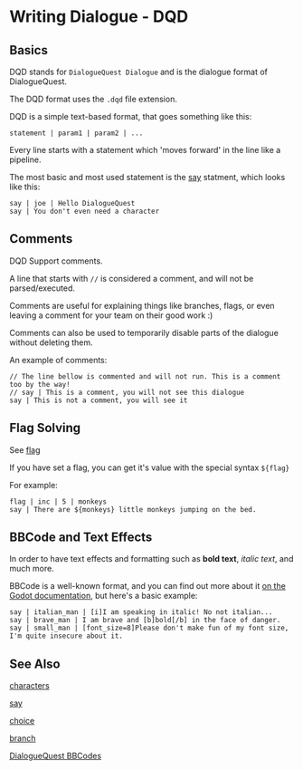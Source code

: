 # Writing Dialogue - DQD

## Basics

DQD stands for `DialogueQuest Dialogue` and is the dialogue format of DialogueQuest.

The DQD format uses the `.dqd` file extension.

DQD is a simple text-based format, that goes something like this:

```
statement | param1 | param2 | ...
```

Every line starts with a statement which 'moves forward' in the line like a pipeline.

The most basic and most used statement is the [say](#the-say-statement) statment, which looks like this:

```
say | joe | Hello DialogueQuest
say | You don't even need a character
```

## Comments

DQD Support comments.

A line that starts with `//` is considered a comment, and will not be parsed/executed.

Comments are useful for explaining things like branches, flags, or even leaving a comment for your team on their good work :)

Comments can also be used to temporarily disable parts of the dialogue without deleting them.

An example of comments:

```
// The line bellow is commented and will not run. This is a comment too by the way! 
// say | This is a comment, you will not see this dialogue
say | This is not a comment, you will see it
```


## Flag Solving

See [flag](#the-flag-statement)

If you have set a flag, you can get it's value with the special syntax `${flag}`

For example:

```
flag | inc | 5 | monkeys
say | There are ${monkeys} little monkeys jumping on the bed.
```

## BBCode and Text Effects

In order to have text effects and formatting such as **bold text**, *italic text*, and much more.

BBCode is a well-known format, and you can find out more about it [on the Godot documentation](https://docs.godotengine.org/en/stable/tutorials/ui/bbcode_in_richtextlabel.html#reference), but here's a basic example:

```
say | italian_man | [i]I am speaking in italic! No not italian...
say | brave_man | I am brave and [b]bold[/b] in the face of danger.
say | small_man | [font_size=8]Please don't make fun of my font size, I'm quite insecure about it.
```

## See Also

[characters](#characters)

[say](${PATH}(user/statements/say.md)#the-say-statement)

[choice](${PATH}(user/statements/choice.md)#the-choice-statement)

[branch](${PATH}(user/statements/branch.md)#the-branch-statement)

[DialogueQuest BBCodes](#dialoguequest-specific-bbcode)

